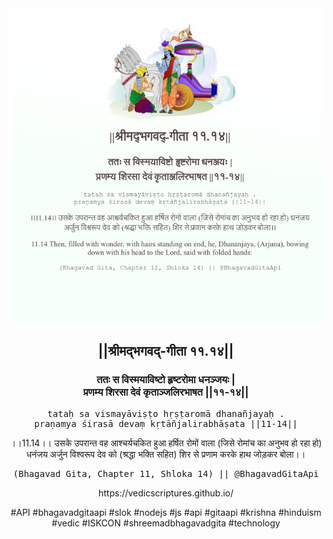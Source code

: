 <img src="../../asset/BG_11_14.png"/>
<center><h2>||श्रीमद्‍भगवद्‍-गीता ११.१४||</h2>
<h3>ततः स विस्मयाविष्टो हृष्टरोमा धनञ्जयः |<br/>प्रणम्य शिरसा देवं कृताञ्जलिरभाषत ||११-१४||</h3>
<pre>tataḥ sa vismayāviṣṭo hṛṣṭaromā dhanañjayaḥ .<br/>praṇamya śirasā devaṃ kṛtāñjalirabhāṣata ||11-14||</pre>
<p>।।11.14।। उसके उपरान्त वह आश्चर्यचकित हुआ हर्षित रोमों वाला (जिसे रोमांच का अनुभव हो रहा हो) धनंजय अर्जुन विश्वरूप देव को (श्रद्धा भक्ति सहित) शिर से प्रणाम करके हाथ जोड़कर बोला।।</p>
<pre>(Bhagavad Gita, Chapter 11, Shloka 14) || @BhagavadGitaApi</pre><p>https://vedicscriptures.github.io/</p><p>#API #bhagavadgitaapi #slok #nodejs #js #api #gitaapi #krishna #hinduism #vedic #ISKCON #shreemadbhagavadgita #technology</p></center>